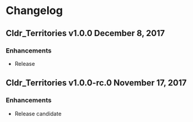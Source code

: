 # Changelog

## Cldr_Territories v1.0.0 December 8, 2017

### Enhancements

* Release


## Cldr_Territories v1.0.0-rc.0 November 17, 2017

### Enhancements

* Release candidate
